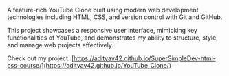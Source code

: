 A feature-rich YouTube Clone built using modern web development technologies including HTML, CSS, and version control with Git and GitHub.

This project showcases a responsive user interface, mimicking key functionalities of YouTube, and demonstrates my ability to structure, style, and manage web projects effectively. 

Check out my project: [https://adityav42.github.io/SuperSimpleDev-html-css-course/](https://adityav42.github.io/YouTube_Clone/)
